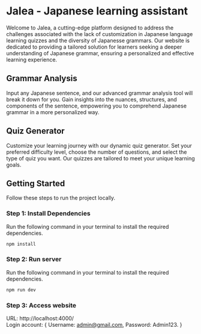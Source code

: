 # Jalea - Japanese learning assistant

Welcome to Jalea, a cutting-edge platform designed to address the challenges associated with the lack of customization in Japanese language learning quizzes and the diversity of Japanesse grammars. Our website is dedicated to providing a tailored solution for learners seeking a deeper understanding of Japanese grammar, ensuring a personalized and effective learning experience.

## Grammar Analysis

Input any Japanese sentence, and our advanced grammar analysis tool will break it down for you. Gain insights into the nuances, structures, and components of the sentence, empowering you to comprehend Japanese grammar in a more personalized way.

## Quiz Generator

Customize your learning journey with our dynamic quiz generator. Set your preferred difficulty level, choose the number of questions, and select the type of quiz you want. Our quizzes are tailored to meet your unique learning goals.


## Getting Started

Follow these steps to run the project locally.

### Step 1: Install Dependencies

Run the following command in your terminal to install the required dependencies.

```bash 
npm install
```

### Step 2: Run server

Run the following command in your terminal to install the required dependencies.

```bash
npm run dev
```

### Step 3: Access website

URL: http://localhost:4000/<br>
Login account: { Username: admin@gmail.com, Password: Admin123. }
